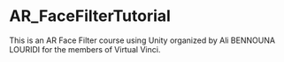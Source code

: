 # AR_FaceFilterTutorial
This is an AR Face Filter course using Unity organized by Ali BENNOUNA LOURIDI for the members of Virtual Vinci.
